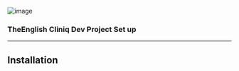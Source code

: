 ![image](https://github.com/user-attachments/assets/8d1baef6-b333-4940-a135-f1a1fa988314)

### **TheEnglish Cliniq Dev Project Set up**

---

## Installation
